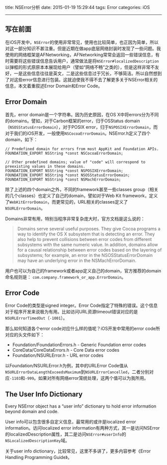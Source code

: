 title: NSError分析
date: 2015-01-19 15:29:44
tags: Error
categories: iOS

---

## 写在前面

在iOS开发中，`NSError`的使用非常常见，使用也比较简单，也正因为简单，所以对这一部分知识不甚注重。但是近期在做app底层网络封装时发现了一些问题。我使用的网络框架是AFNetworking，AFNetworking常常会返回一些错误信息，有时需要将这些错误信息告诉用户，通常做法是将`NSError#localizedDescription`以弹框的形式原原本本展现给用户（譬如“网络不畅”之类的），但是这样非常不友好，一是这些信息往往是英文，二是这些信息过于冗长，不够简洁。所以自然想到了对这些error信息进行包装。这就迫使我不得不去了解更多关于NSError相关的信息，本文着重叙述Error Domain和Error Code。

## Error Domain

首先，error domain是一个字符串。因为历史原因，在OS X中将errors分为不同的domains。譬如，对于Carbon框架的error，归于OSStatus domain（`NSOSStatusErrorDomain`），对于POSIX error，归于`NSPOSIXErrorDomain`，而对于我们的iOS开发，一般使用`NSCocoaErrorDomain`。NSError.h定义了四个domain，如下：

```objc
// Predefined domain for errors from most AppKit and Foundation APIs.
FOUNDATION_EXPORT NSString *const NSCocoaErrorDomain;
    
// Other predefined domains; value of "code" will correspond to preexisting values in these domains.
FOUNDATION_EXPORT NSString *const NSPOSIXErrorDomain;
FOUNDATION_EXPORT NSString *const NSOSStatusErrorDomain;
FOUNDATION_EXPORT NSString *const NSMachErrorDomain;
```

除了上述的四个domain之外，不同的framework甚至一些classes group（相关的几个classes）也定义了自己的domain，譬如对于Web Kit framework，定义了`WebKitErrorDomain`，而更常见的，URL相关的classes定义了`NSURLErrorDomain`。

Domains非常有用，特别当程序非常复杂庞大时，官方文档是这么说的：

>Domains serve several useful purposes. They give Cocoa programs a way to identify the OS X subsystem that is detecting an error. They also help to prevent collisions between error codes from different subsystems with the same numeric value. In addition, domains allow for a causal relationship between error codes based on the layering of subsystems; for example, an error in the NSOSStatusErrorDomain may have an underlying error in the NSMachErrorDomain.

用户也可以为自己的framework或者app定义自己的domain，官方推荐的domain命名规则是：
`com.company.framework_or_app.ErrorDomain`。

## Error Code

Error Code的类型是signed integer。Error Code指定了特殊的错误。这个信息对于程序开发来说极为有用。比如访问URL资源timeout错误对应的是`NSURLErrorTimedOut`（`-1001`）。

那么如何知道各个error code对应什么样的值呢？iOS开发中常用的error code所对应的头文件如下：

* Foundation/FoundationErrors.h - Generic Foundation error codes
* CoreData/CoreDataErrors.h - Core Data error codes
* Foundation/NSURLError.h - URL error codes

以Foundation/NSURLError.h为例，其中的URLError Code值从`NSURLErrorDataLengthExceedsMaximum`到`NSURLErrorCancelled`，二者分别对应`-1103`和`-999`。如果对所有网络error笼统处理，这两个值可以为我所用。

## The User Info Dictionary

Every NSError object has a “user info” dictionary to hold error information beyond domain and code.

User info可以包含很多自定义信息，最常用的或许是localized error information。访问localized error information有两种方式，其一是访问NSError的localizedDescription属性，其二是访问`NSError#userInfo`的`NSLocalizedDescriptionKey`域。

关于user info dictionary，比较常见，这里不多讲了，更多内容参考《Error Handling Programming Guide》。